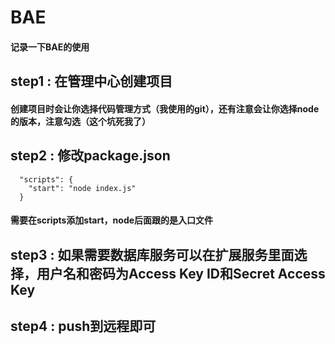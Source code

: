# BAE
#### 记录一下BAE的使用

## step1 : 在管理中心创建项目
#### 创建项目时会让你选择代码管理方式（我使用的git），还有注意会让你选择node的版本，注意勾选（这个坑死我了）

## step2 : 修改package.json

```
  "scripts": {
    "start": "node index.js"
  }
```
#### 需要在scripts添加start，node后面跟的是入口文件

## step3 : 如果需要数据库服务可以在扩展服务里面选择，用户名和密码为Access Key ID和Secret Access Key

## step4 : push到远程即可